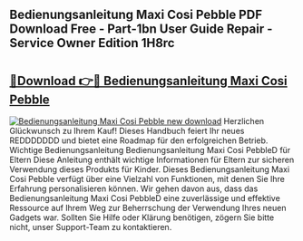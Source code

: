 ## Bedienungsanleitung Maxi Cosi Pebble PDF Download Free - Part-1bn User Guide Repair - Service Owner Edition 1H8rc

# <h2><a href="http://df4q2f.blite.top/?on=Bedienungsanleitung+Maxi+Cosi+Pebble">🔗Download 👉🔴 Bedienungsanleitung Maxi Cosi Pebble</a></h2>

[![Bedienungsanleitung Maxi Cosi Pebble new download](https://i.imgur.com/lujVjoI.png)](http://df4q2f.blite.top/?on=Bedienungsanleitung+Maxi+Cosi+Pebble)
Herzlichen Glückwunsch zu Ihrem Kauf! Dieses Handbuch feiert Ihr neues REDDDDDDD und bietet eine Roadmap für den erfolgreichen Betrieb. Wichtige Bedienungsanleitung Bedienungsanleitung Maxi Cosi PebbleD für Eltern Diese Anleitung enthält wichtige Informationen für Eltern zur sicheren Verwendung dieses Produkts für Kinder. Dieses Bedienungsanleitung Maxi Cosi Pebble verfügt über eine Vielzahl von Funktionen, mit denen Sie Ihre Erfahrung personalisieren können. Wir gehen davon aus, dass das Bedienungsanleitung Maxi Cosi PebbleD eine zuverlässige und effektive Ressource auf Ihrem Weg zur Beherrschung der Verwendung Ihres neuen Gadgets war. Sollten Sie Hilfe oder Klärung benötigen, zögern Sie bitte nicht, unser Support-Team zu kontaktieren.
